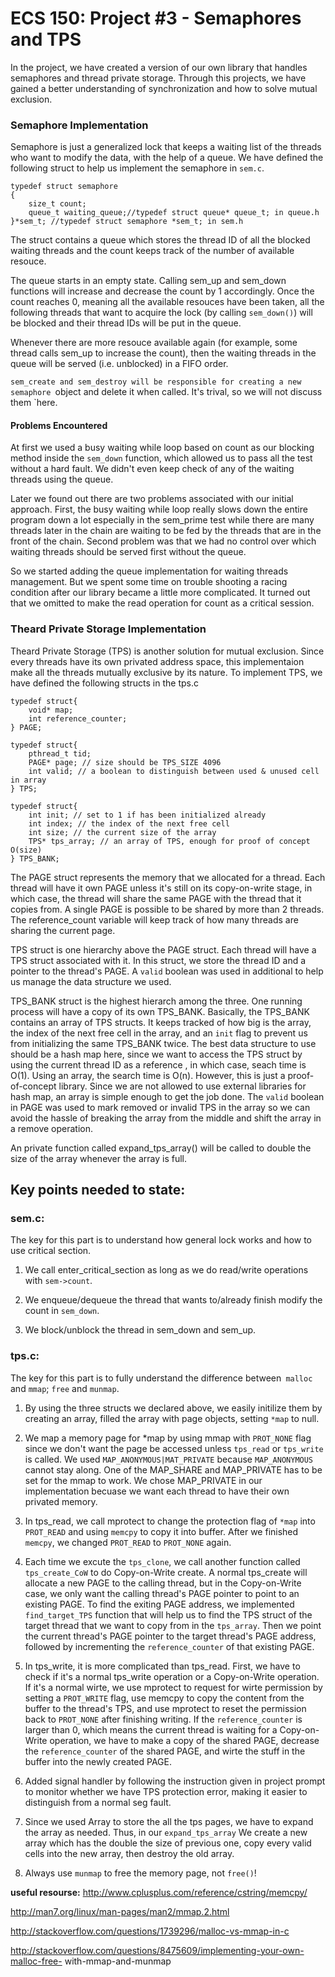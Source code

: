 # ECS 150: Project #3 - Semaphores and TPS

In the project, we have created a version of our own library that handles
semaphores and thread private storage. Through this projects, we have gained a
better understanding of synchronization and how to solve mutual exclusion.

### Semaphore Implementation

Semaphore is just a generalized lock that keeps a waiting list of the threads
who want to modify the data, with the help of a queue. We have defined the
following struct to help us implement the semaphore in `sem.c`.

```
typedef struct semaphore
{
	size_t count;
	queue_t waiting_queue;//typedef struct queue* queue_t; in queue.h
}*sem_t; //typedef struct semaphore *sem_t; in sem.h
```

The struct contains a queue which stores the thread ID of all the blocked
waiting threads and the count keeps track of the number of available resouce.

The queue starts in an empty state. Calling sem_up and sem_down functions will
increase and decrease the count by 1 accordingly. Once the count reaches 0,
meaning all the available resouces have been taken, all the following threads
that want to acquire the lock (by calling `sem_down()`) will be blocked and
their thread IDs will be put in the queue.

Whenever there are more resouce available again (for example, some thread calls
sem_up to increase the count), then the waiting threads in the queue will be
served (i.e. unblocked) in a FIFO order.

`sem_create and sem_destroy will be responsible for creating a new semaphore
`object and delete it when called. It's trival, so we will not discuss them
`here.

#### Problems Encountered

At first we used a busy waiting while loop based on count as our blocking method
inside the ```sem_down``` function,  which allowed us to pass all the test
without a hard fault. We didn't even keep check of any of the waiting threads
using the queue.

Later we found out there are two problems associated with our initial approach.
First, the busy waiting while loop really slows down the entire program down a
lot especially in the sem_prime test while there are many threads later in the
chain are waiting to be fed by the threads that are in the front of the chain.
Second problem was that we had no control over which waiting threads should be
served first without the queue.

So we started adding the queue implementation for waiting threads management.
But we spent some time on trouble shooting a racing condition after our library
became a little more complicated. It turned out that we omitted to make the read
operation for count as a critical session.

### Theard Private Storage Implementation

Theard Private Storage (TPS) is another solution for mutual exclusion. Since
every threads have its own privated address space, this implementaion make all
the threads mutually exclusive by its nature. To implement TPS, we have defined
the following structs in the tps.c

```
typedef struct{
	void* map;
	int reference_counter;
} PAGE;

typedef struct{
	pthread_t tid;
	PAGE* page; // size should be TPS_SIZE 4096
	int valid; // a boolean to distinguish between used & unused cell in array 
} TPS;

typedef struct{
	int init; // set to 1 if has been initialized already
	int index; // the index of the next free cell
	int size; // the current size of the array
	TPS* tps_array; // an array of TPS, enough for proof of concept O(size)
} TPS_BANK;

```

The PAGE struct represents the memory that we allocated for a thread. Each
thread will have it own PAGE unless it's still on its copy-on-write stage, in
which case, the thread will share the same PAGE with the thread that it copies
from. A single PAGE is possible to be shared by more than 2 threads. The
reference_count variable will keep track of how many threads are sharing the
current page.

TPS struct is one hierarchy above the PAGE struct. Each thread will have a TPS
struct associated with it. In this struct, we store the thread ID and a pointer
to the thread's PAGE. A `valid` boolean was used in additional to help us manage
the data structure we used.

TPS_BANK struct is the highest hierarch among the three. One running process
will have a copy of its own TPS_BANK. Basically, the TPS_BANK contains an array
of TPS structs. It keeps tracked of how big is the array, the index of the next
free cell in the array, and an `init` flag to prevent us from initializing the
same TPS_BANK twice. The best data structure to use should be a hash map here,
since we want to access the TPS struct by using the current thread ID as a
reference , in which case, seach time is O(1). Using an array, the search time
is O(n). However, this is just a proof-of-concept library. Since we are not
allowed to use external libraries for hash map, an array is simple enough to get
the job done. The `valid` boolean in PAGE was used to mark removed or invalid
TPS in the array so we can avoid the hassle of breaking the array from the
middle and shift the array in a remove operation.

An private function called expand_tps_array() will be called to double the size
of the array whenever the array is full.

## Key points needed to state:

### sem.c:

The key for this part is to understand how general lock works and how to use
critical section.

  1. We call enter_critical_section as long as we do read/write operations with
  ```sem->count```.

  2. We enqueue/dequeue the thread that wants to/already finish modify the count
  in ```sem_down```.

  3. We block/unblock the thread in sem_down and sem_up.
  
### tps.c:  

The key for this part is to fully understand the difference between``` malloc```
and ```mmap```; ```free``` and ```munmap```.

  1. By using the three structs we declared above, we easily initilize them by
  creating an array, filled the array with page  objects, setting ```*map``` to
  null.

  2. We map a memory page for *map by using mmap with ```PROT_NONE``` flag since
  we don't want the page be accessed unless ```tps_read``` or ```tps_write``` is
  called. We used ```MAP_ANONYMOUS|MAT_PRIVATE``` because `MAP_ANONYMOUS` cannot
  stay along. One of the MAP_SHARE and MAP_PRIVATE has to be set for the mmap to
  work. We chose MAP_PRIVATE in our implementation becuase we want each thread
  to have their own privated memory.

  3. In tps_read, we call mprotect to change the protection flag of ```*map```
  into ```PROT_READ``` and using ```memcpy``` to  copy it into buffer. After we
  finished ```memcpy```, we changed ```PROT_READ``` to ```PROT_NONE``` again.

  4. Each time we excute the ```tps_clone```, we call another function called
  ```tps_create_CoW``` to do Copy-on-Write create. A normal tps_create will
  allocate a new PAGE to the calling thread, but in the Copy-on-Write case, we
  only want the calling thread's PAGE pointer to point to an existing PAGE. To
  find the exiting PAGE address, we implemented ```find_target_TPS``` function
  that will help us to find the TPS struct of the target thread that we want to
  copy from in the `tps_array`. Then we point the current thread's PAGE pointer
  to the target thread's PAGE address, followed by incrementing the
  ```reference_counter``` of that existing PAGE.

  5. In tps_write, it is more complicated than tps_read. First, we have to check
  if it's a normal tps_write operation or a Copy-on-Write operation. If it's a
  normal wirte, we use mprotect to request for wirte permission by setting a
  `PROT_WRITE` flag, use memcpy to copy the content from the buffer to the
  thread's TPS, and use mprotect to reset the permission back to `PROT_NONE`
  after finishing writing. If the `reference_counter` is larger than 0, which
  means the current thread is waiting for a Copy-on-Write operation, we have to
  make a copy of the shared PAGE, decrease the `reference_counter` of the shared
  PAGE, and wirte the stuff in the buffer into the newly created PAGE.
  

  6. Added signal handler by following the instruction given in project prompt
  to monitor whether we have TPS protection error, making it easier to
  distinguish from a normal seg fault.

  7. Since we used Array to store the all the tps pages, we have to expand the
  array as needed. Thus, in our ```expand_tps_array``` We create a new array
  which has the double the size of previous one, copy every valid cells into
  the new array, then destroy the old array.

  8. Always use ```munmap``` to free the memory page, not ```free()```!


**useful resourse:**
http://www.cplusplus.com/reference/cstring/memcpy/

http://man7.org/linux/man-pages/man2/mmap.2.html

http://stackoverflow.com/questions/1739296/malloc-vs-mmap-in-c

http://stackoverflow.com/questions/8475609/implementing-your-own-malloc-free-
with-mmap-and-munmap


